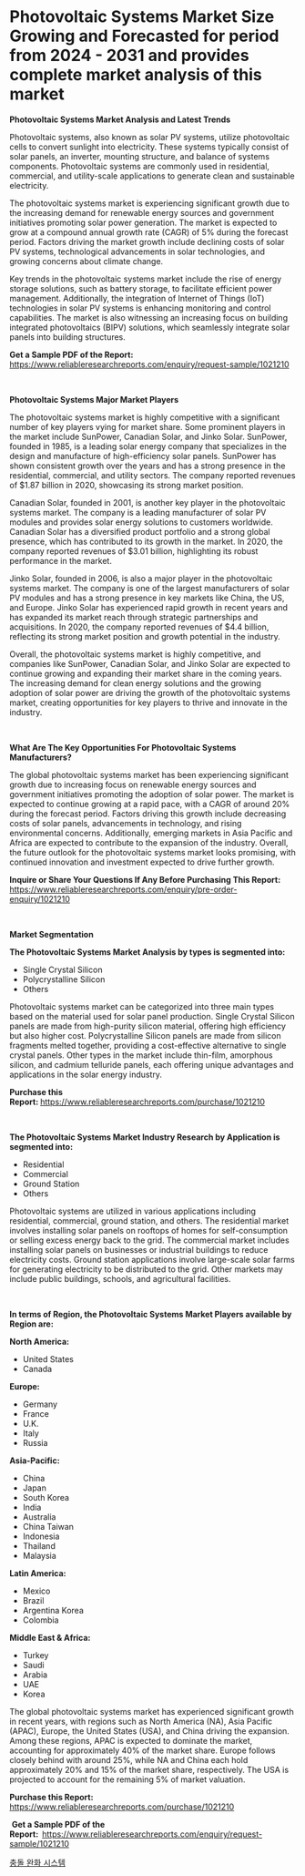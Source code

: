 <p><h1>Photovoltaic Systems Market Size Growing and Forecasted for period from 2024 - 2031 and provides complete market analysis of this market</h1></p><p><strong>Photovoltaic Systems Market Analysis and Latest Trends</strong></p>
<p><p>Photovoltaic systems, also known as solar PV systems, utilize photovoltaic cells to convert sunlight into electricity. These systems typically consist of solar panels, an inverter, mounting structure, and balance of systems components. Photovoltaic systems are commonly used in residential, commercial, and utility-scale applications to generate clean and sustainable electricity.</p><p>The photovoltaic systems market is experiencing significant growth due to the increasing demand for renewable energy sources and government initiatives promoting solar power generation. The market is expected to grow at a compound annual growth rate (CAGR) of 5% during the forecast period. Factors driving the market growth include declining costs of solar PV systems, technological advancements in solar technologies, and growing concerns about climate change.</p><p>Key trends in the photovoltaic systems market include the rise of energy storage solutions, such as battery storage, to facilitate efficient power management. Additionally, the integration of Internet of Things (IoT) technologies in solar PV systems is enhancing monitoring and control capabilities. The market is also witnessing an increasing focus on building integrated photovoltaics (BIPV) solutions, which seamlessly integrate solar panels into building structures.</p></p>
<p><strong>Get a Sample PDF of the Report:&nbsp;</strong> <a href="https://www.reliableresearchreports.com/enquiry/request-sample/1021210">https://www.reliableresearchreports.com/enquiry/request-sample/1021210</a></p>
<p>&nbsp;</p>
<p><strong>Photovoltaic Systems Major Market Players</strong></p>
<p><p>The photovoltaic systems market is highly competitive with a significant number of key players vying for market share. Some prominent players in the market include SunPower, Canadian Solar, and Jinko Solar. SunPower, founded in 1985, is a leading solar energy company that specializes in the design and manufacture of high-efficiency solar panels. SunPower has shown consistent growth over the years and has a strong presence in the residential, commercial, and utility sectors. The company reported revenues of $1.87 billion in 2020, showcasing its strong market position.</p><p>Canadian Solar, founded in 2001, is another key player in the photovoltaic systems market. The company is a leading manufacturer of solar PV modules and provides solar energy solutions to customers worldwide. Canadian Solar has a diversified product portfolio and a strong global presence, which has contributed to its growth in the market. In 2020, the company reported revenues of $3.01 billion, highlighting its robust performance in the market.</p><p>Jinko Solar, founded in 2006, is also a major player in the photovoltaic systems market. The company is one of the largest manufacturers of solar PV modules and has a strong presence in key markets like China, the US, and Europe. Jinko Solar has experienced rapid growth in recent years and has expanded its market reach through strategic partnerships and acquisitions. In 2020, the company reported revenues of $4.4 billion, reflecting its strong market position and growth potential in the industry.</p><p>Overall, the photovoltaic systems market is highly competitive, and companies like SunPower, Canadian Solar, and Jinko Solar are expected to continue growing and expanding their market share in the coming years. The increasing demand for clean energy solutions and the growing adoption of solar power are driving the growth of the photovoltaic systems market, creating opportunities for key players to thrive and innovate in the industry.</p></p>
<p>&nbsp;</p>
<p><strong>What Are The Key Opportunities For Photovoltaic Systems Manufacturers?</strong></p>
<p><p>The global photovoltaic systems market has been experiencing significant growth due to increasing focus on renewable energy sources and government initiatives promoting the adoption of solar power. The market is expected to continue growing at a rapid pace, with a CAGR of around 20% during the forecast period. Factors driving this growth include decreasing costs of solar panels, advancements in technology, and rising environmental concerns. Additionally, emerging markets in Asia Pacific and Africa are expected to contribute to the expansion of the industry. Overall, the future outlook for the photovoltaic systems market looks promising, with continued innovation and investment expected to drive further growth.</p></p>
<p><strong>Inquire or Share Your Questions If Any Before Purchasing This Report:</strong> <a href="https://www.reliableresearchreports.com/enquiry/pre-order-enquiry/1021210">https://www.reliableresearchreports.com/enquiry/pre-order-enquiry/1021210</a></p>
<p>&nbsp;</p>
<p><strong>Market Segmentation</strong></p>
<p><strong>The Photovoltaic Systems Market Analysis by types is segmented into:</strong></p>
<p><ul><li>Single Crystal Silicon</li><li>Polycrystalline Silicon</li><li>Others</li></ul></p>
<p><p>Photovoltaic systems market can be categorized into three main types based on the material used for solar panel production. Single Crystal Silicon panels are made from high-purity silicon material, offering high efficiency but also higher cost. Polycrystalline Silicon panels are made from silicon fragments melted together, providing a cost-effective alternative to single crystal panels. Other types in the market include thin-film, amorphous silicon, and cadmium telluride panels, each offering unique advantages and applications in the solar energy industry.</p></p>
<p><strong>Purchase this Report:&nbsp;</strong><a href="https://www.reliableresearchreports.com/purchase/1021210">https://www.reliableresearchreports.com/purchase/1021210</a></p>
<p>&nbsp;</p>
<p><strong>The Photovoltaic Systems Market Industry Research by Application is segmented into:</strong></p>
<p><ul><li>Residential</li><li>Commercial</li><li>Ground Station</li><li>Others</li></ul></p>
<p><p>Photovoltaic systems are utilized in various applications including residential, commercial, ground station, and others. The residential market involves installing solar panels on rooftops of homes for self-consumption or selling excess energy back to the grid. The commercial market includes installing solar panels on businesses or industrial buildings to reduce electricity costs. Ground station applications involve large-scale solar farms for generating electricity to be distributed to the grid. Other markets may include public buildings, schools, and agricultural facilities.</p></p>
<p>&nbsp;</p>
<p><strong>In terms of Region, the Photovoltaic Systems Market Players available by Region are:</strong></p>
<p>
    <p> <strong> North America: </strong>
        <ul>
            <li>United States</li>
            <li>Canada</li>
        </ul>
        </p> 
    <p> <strong> Europe: </strong>
        <ul>
            <li>Germany</li>
            <li>France</li>
            <li>U.K.</li>
            <li>Italy</li>
            <li>Russia</li>
        </ul>
        </p> 
    <p> <strong> Asia-Pacific: </strong>
        <ul>
            <li>China</li>
            <li>Japan</li>
            <li>South Korea</li>
            <li>India</li>
            <li>Australia</li>
            <li>China Taiwan</li>
            <li>Indonesia</li>
            <li>Thailand</li>
            <li>Malaysia</li>
        </ul>
        </p> 
    <p> <strong> Latin America: </strong>
        <ul>
            <li>Mexico</li>
            <li>Brazil</li>
            <li>Argentina Korea</li>
            <li>Colombia</li>
        </ul>
        </p> 
    <p> <strong> Middle East & Africa: </strong>
        <ul>
            <li>Turkey</li>
            <li>Saudi</li>
            <li>Arabia</li>
            <li>UAE</li>
            <li>Korea</li>
        </ul>
    </p>
    </p>
<p><p>The global photovoltaic systems market has experienced significant growth in recent years, with regions such as North America (NA), Asia Pacific (APAC), Europe, the United States (USA), and China driving the expansion. Among these regions, APAC is expected to dominate the market, accounting for approximately 40% of the market share. Europe follows closely behind with around 25%, while NA and China each hold approximately 20% and 15% of the market share, respectively. The USA is projected to account for the remaining 5% of market valuation.</p></p>
<p><strong>Purchase this Report: </strong><a href="https://www.reliableresearchreports.com/purchase/1021210">https://www.reliableresearchreports.com/purchase/1021210</a></p>
<p>&nbsp;<strong>Get a Sample PDF of the Report:&nbsp;&nbsp;</strong><a href="https://www.reliableresearchreports.com/enquiry/request-sample/1021210">https://www.reliableresearchreports.com/enquiry/request-sample/1021210</a></p>
<p><strong></strong></p>
<p><p><a href="https://github.com/idcefvhkdut6/Market-Research-Report-List-1/blob/main/905510114709.md">충돌 완화 시스템</a></p></p>
